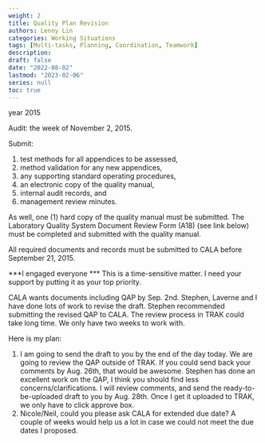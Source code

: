 ```yaml
---
weight: 2
title: Quality Plan Revision
authors: Lenny Lin
categories: Working Situations
tags: [Multi-tasks, Planning, Coordination, Teamwork]
description: 
draft: false
date: "2022-08-02"
lastmod: "2023-02-06"
series: null
toc: true
---
```



year 2015  

Audit: the week of November 2, 2015. 

Submit:
1) test methods for all appendices to be assessed,   
2) method validation for any new appendices,   
3) any supporting standard operating procedures,   
4) an electronic copy of the quality manual,   
5) internal audit records, and   
6) management review minutes.

As well, one (1) hard copy of the quality manual must be submitted.  The Laboratory Quality System Document Review Form (A18) (see link below) must be completed and submitted with the quality manual.  

All required documents and records must be submitted to CALA before September 21, 2015.


***I engaged everyone ***
This is a time-sensitive matter.  I need your support by putting it as your top priority.  

CALA wants documents including QAP by Sep. 2nd.  Stephen, Laverne and I have done lots of work to revise the draft.  Stephen recommended submitting the revised QAP to CALA.  The review process in TRAK could take long time.  We only have two weeks to work with.

Here is my plan:  
1)	I am going to send the draft to you by the end of the day today.  We are going to review the QAP outside of TRAK.  If you could send back your comments by Aug. 26th, that would be awesome.  Stephen has done an excellent work on the QAP, I think you should find less concerns/clarifications.  I will review comments, and send the ready-to-be-uploaded draft to you by Aug. 28th.  Once I get it uploaded to TRAK, we only have to click approve box.  
2)	Nicole/Neil, could you please ask CALA for extended due date?  A couple of weeks would help us a lot in case we could not meet the due dates I proposed.  

